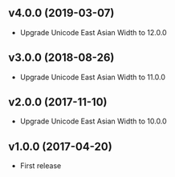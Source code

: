 ## v4.0.0 (2019-03-07)
- Upgrade Unicode East Asian Width to 12.0.0

## v3.0.0 (2018-08-26)
- Upgrade Unicode East Asian Width to 11.0.0

## v2.0.0 (2017-11-10)
- Upgrade Unicode East Asian Width to 10.0.0

## v1.0.0 (2017-04-20)
- First release
